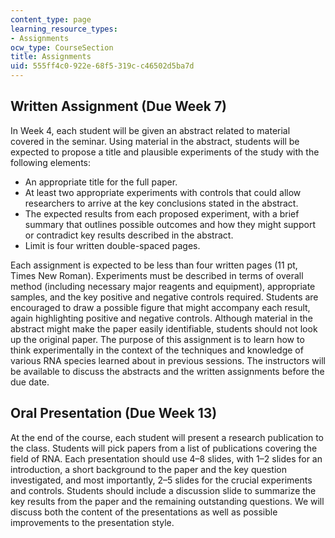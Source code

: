 ```yaml
---
content_type: page
learning_resource_types:
- Assignments
ocw_type: CourseSection
title: Assignments
uid: 555ff4c0-922e-68f5-319c-c46502d5ba7d
---
```


Written Assignment (Due Week 7)
-------------------------------

In Week 4, each student will be given an abstract related to material covered in the seminar. Using material in the abstract, students will be expected to propose a title and plausible experiments of the study with the following elements:

*   An appropriate title for the full paper.
*   At least two appropriate experiments with controls that could allow researchers to arrive at the key conclusions stated in the abstract.
*   The expected results from each proposed experiment, with a brief summary that outlines possible outcomes and how they might support or contradict key results described in the abstract.
*   Limit is four written double-spaced pages. 

Each assignment is expected to be less than four written pages (11 pt, Times New Roman). Experiments must be described in terms of overall method (including necessary major reagents and equipment), appropriate samples, and the key positive and negative controls required. Students are encouraged to draw a possible figure that might accompany each result, again highlighting positive and negative controls. Although material in the abstract might make the paper easily identifiable, students should not look up the original paper. The purpose of this assignment is to learn how to think experimentally in the context of the techniques and knowledge of various RNA species learned about in previous sessions. The instructors will be available to discuss the abstracts and the written assignments before the due date.

Oral Presentation (Due Week 13)
-------------------------------

At the end of the course, each student will present a research publication to the class. Students will pick papers from a list of publications covering the field of RNA. Each presentation should use 4–8 slides, with 1–2 slides for an introduction, a short background to the paper and the key question investigated, and most importantly, 2–5 slides for the crucial experiments and controls. Students should include a discussion slide to summarize the key results from the paper and the remaining outstanding questions. We will discuss both the content of the presentations as well as possible improvements to the presentation style.